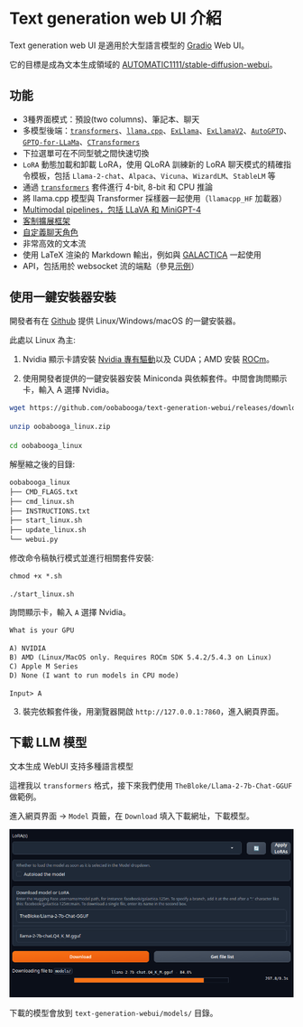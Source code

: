 # Text generation web UI 介紹

Text generation web UI 是適用於大型語言模型的 [Gradio](https://www.gradio.app/) Web UI。

它的目標是成為文本生成領域的 [AUTOMATIC1111/stable-diffusion-webui](https://github.com/AUTOMATIC1111/stable-diffusion-webui)。

## 功能

- 3種界面模式：預設(two columns)、筆記本、聊天
- 多模型後端：[`transformers`](https://github.com/huggingface/transformers)、[`llama.cpp`](https://github.com/ggerganov/llama.cpp)、[`ExLlama`](https://github.com/turboderp/exllama)、[`ExLlamaV2`](https://github.com/turboderp/exllamav2)、[`AutoGPTQ`](https://github.com/PanQiWei/AutoGPTQ)、[`GPTQ-for-LLaMa`](https://github.com/qwopqwop200/GPTQ-for-LLaMa)、[`CTransformers`](https://github.com/marella/ctransformers)
- 下拉選單可在不同型號之間快速切換
- `LoRA` 動態加載和卸載 LoRA，使用 QLoRA 訓練新的 LoRA
聊天模式的精確指令模板，包括 `Llama-2-chat`、`Alpaca`、`Vicuna`、`WizardLM`、`StableLM` 等
- 通過 [`transformers`](https://pypi.org/project/transformers/) 套件進行 4-bit, 8-bit 和 CPU 推論
- 將 llama.cpp 模型與 Transformer 採樣器一起使用（`llamacpp_HF` 加載器）
- [Multimodal pipelines，包括 LLaVA 和 MiniGPT-4](https://github.com/oobabooga/text-generation-webui/tree/main/extensions/multimodal)
- [客制擴展框架](https://github.com/oobabooga/text-generation-webui/blob/main/docs/Extensions.md)
- [自定義聊天角色](https://github.com/oobabooga/text-generation-webui/blob/main/docs/Chat-mode.md)
- 非常高效的文本流
- 使用 LaTeX 渲染的 Markdown 輸出，例如與 [GALACTICA](https://github.com/paperswithcode/galai) 一起使用
- API，包括用於 websocket 流的端點（參見[示例](https://github.com/oobabooga/text-generation-webui/blob/main/api-examples)）

## 使用一鍵安裝器安裝

開發者有在 [Github](https://github.com/oobabooga/text-generation-webui) 提供 Linux/Windows/macOS 的一鍵安裝器。

此處以 Linux 為主:

1. Nvidia 顯示卡請安裝 [Nvidia 專有驅動](https://ivonblog.com/posts/ubuntu-install-nvidia-drivers/)以及 CUDA；AMD 安裝 [ROCm](https://docs.amd.com/bundle/ROCm-Installation-Guide-v5.1/page/How_to_Install_ROCm.html)。

2. 使用開發者提供的一鍵安裝器安裝 Miniconda 與依賴套件。中間會詢問顯示卡，輸入 A 選擇 Nvidia。

```bash
wget https://github.com/oobabooga/text-generation-webui/releases/download/installers/oobabooga_linux.zip

unzip oobabooga_linux.zip

cd oobabooga_linux
```

解壓縮之後的目錄:

```bash
oobabooga_linux
├── CMD_FLAGS.txt
├── cmd_linux.sh
├── INSTRUCTIONS.txt
├── start_linux.sh
├── update_linux.sh
└── webui.py
```

修改命令稿執行模式並進行相關套件安裝:

```
chmod +x *.sh

./start_linux.sh
```

詢問顯示卡，輸入 `A` 選擇 Nvidia。

```
What is your GPU

A) NVIDIA
B) AMD (Linux/MacOS only. Requires ROCm SDK 5.4.2/5.4.3 on Linux)
C) Apple M Series
D) None (I want to run models in CPU mode)

Input> A
```

3. 裝完依賴套件後，用瀏覽器開啟 `http://127.0.0.1:7860`，進入網頁界面。

## 下載 LLM 模型

文本生成 WebUI 支持多種語言模型

這裡我以 `transformers` 格式，接下來我們使用 `TheBloke/Llama-2-7b-Chat-GGUF` 做範例。

進入網頁界面 → `Model` 頁籤，在 `Download` 填入下載網址，下載模型。

![](./assets/download_models.png)

下載的模型會放到 `text-generation-webui/models/` 目錄。

